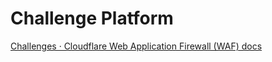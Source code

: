 # Challenge Platform

[Challenges · Cloudflare Web Application Firewall (WAF) docs](https://developers.cloudflare.com/waf/reference/cloudflare-challenges/)
